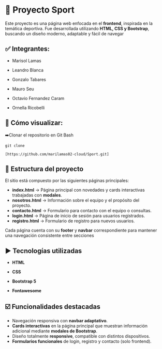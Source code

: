 # 🏅 Proyecto Sport

Este proyecto es una página web enfocada en el **frontend**, inspirada en la temática deportiva. Fue desarrollada utilizando **HTML, CSS y Bootstrap**, buscando un diseño moderno, adaptable y fácil de navegar

## ✅ Integrantes:
* Marisol Lamas 

* Leandro Blanca

* Gonzalo Tabares

* Mauro Seu

* Octavio Fernandez Caram

* Ornella Ricobelli

## 🚀 Cómo visualizar:
➡️Clonar el repositorio en Git Bash

`git clone`

`[https://github.com/marilamas02-cloud/Sport.git]`


## 📶 Estructura del proyecto

El sitio está compuesto por las siguientes páginas principales:

- **index.html** → Página principal con novedades y cards interactivas trabajadas con **modales**.  
- **nosotros.html** → Información sobre el equipo y el propósito del proyecto.  
- **contacto.html** → Formulario para contacto con el equipo o consultas.  
- **login.html** → Página de inicio de sesión para usuarios registrados.  
- **registro.html** → Formulario de registro para nuevos usuarios.  

Cada página cuenta con su **footer** y **navbar** correspondiente para mantener una navegación consistente entre secciones

## ▶️ Tecnologías utilizadas

- **HTML**

- **CSS**

- **Bootstrap 5**

- **Fontawesome**



## ☑️ Funcionalidades destacadas

- Navegación responsiva con **navbar adaptativo**.  
- **Cards interactivas** en la página principal que muestran información adicional mediante **modales de Bootstrap**.  
- Diseño totalmente **responsive**, compatible con distintos dispositivos.  
- **Formularios funcionales** de login, registro y contacto (solo frontend). 
